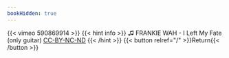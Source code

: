 ```yaml
---
bookHidden: true
---
```


{{< vimeo 590869914 >}}
{{< hint info >}}
♫ FRANKIE WAH - I Left My Fate (only guitar) [CC-BY-NC-ND](https://freemusicarchive.org/music/FRANKIE_WAH/Dead_Boy_Lives_On_The_Electro_State/I_Left_My_Fate_only_guitar)
{{< /hint >}}
{{< button relref="/" >}}Return{{< /button >}}
